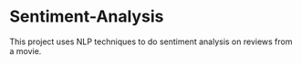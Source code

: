 # Sentiment-Analysis
This project uses NLP techniques to do sentiment analysis on reviews from a movie.
